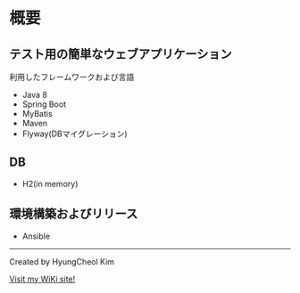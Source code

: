 # 概要
## テスト用の簡単なウェブアプリケーション
利用したフレームワークおよび言語
- Java 8
- Spring Boot
- MyBatis
- Maven
- Flyway(DBマイグレーション)

## DB
- H2(in memory)

## 環境構築およびリリース
- Ansible

---
Created by HyungCheol Kim

[Visit my WiKi site!](https://sites.google.com/site/hcgoon/)
